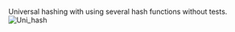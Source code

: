 Universal hashing with using several hash functions without tests.
![Uni_hash](https://user-images.githubusercontent.com/45149849/92155522-34ce5600-ee30-11ea-860e-2ea458019f07.png)
